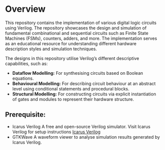 # Overview

This repository contains the implementation of various digital logic circuits using Verilog. 
The repository showcases the design and simulation of fundamental combinational and sequential circuits such as Finite State Machines (FSMs), counters, adders, and more. 
The implementation serves as an educational resource for understanding different hardware description styles and simulation techniques.


The designs in this repository utilise Verilog’s different descriptive capabilities, such as:


- **Dataflow Modelling:** For synthesising circuits based on Boolean equations.
- **Behavioural Modelling:** For describing circuit behaviour at an abstract level using conditional statements and procedural blocks.
- **Structural Modelling:** For constructing circuits via explicit instantiation of gates and modules to represent their hardware structure.

## Prerequisite:
- Icarus Verilog
A free and open-source Verilog simulator. Visit Icarus Verilog for setup instructions 
[Icarus Verilog](https://bleyer.org/icarus/)
- GTKWave
A waveform viewer to analyse simulation results generated by Icarus Verilog.
